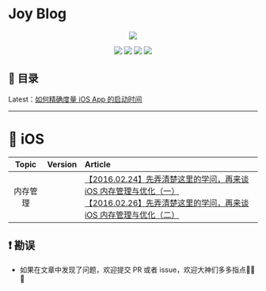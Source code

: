 # Joy Blog
<p align='center'>
<img src='contents/images/background-cover_.png'>
</p>
<p align='center'>
<a href="https://weibo.com/5419850564/profile?rightmod=1&wvr=6&mod=personinfo"><img src="https://img.shields.io/badge/weibo-@Joy-f974ce.svg?style=flat&colorA=f4292e"></a>
<a href="http://www.jianshu.com/u/9c51a213b02e"><img src="https://img.shields.io/badge/简书-@Joy-b561fe.svg?style=flat&colorA=ed6f59"></a>
<a href="https://juejin.im/user/5656f11760b28da566412f03"><img src="https://img.shields.io/badge/掘金-@Joy_xx-fd6f32.svg?style=flat&colorA=1970fe"></a>
<img src="https://img.shields.io/badge/PR-welcome%20!-brightgreen.svg?colorA=a0cd34">
</p>

## 📖 目录

Latest：[如何精确度量 iOS App 的启动时间](http://www.jianshu.com/p/c14987eee107) 

---------------------------

# 📱 iOS

| Topic | Version | Article |
|:-------:|:-------:|:------|
|内存管理|| [【2016.02.24】先弄清楚这里的学问，再来谈 iOS 内存管理与优化（一）](http://www.jianshu.com/p/deab6550553a)<br>[【2016.02.26】先弄清楚这里的学问，再来谈 iOS 内存管理与优化（二）](http://www.jianshu.com/p/f95b9bfda4a0)|

## ❗️ 勘误

+ 如果在文章中发现了问题，欢迎提交 PR 或者 issue，欢迎大神们多多指点🙏🙏🙏